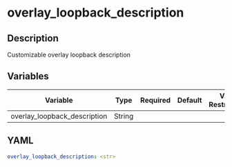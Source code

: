 # overlay_loopback_description

## Description

Customizable overlay loopback description

## Variables

| Variable | Type | Required | Default | Value Restrictions | Description |
| -------- | ---- | -------- | ------- | ------------------ | ----------- |
| overlay_loopback_description | String |  |  |  |  |

## YAML

```yaml
overlay_loopback_description: <str>
```